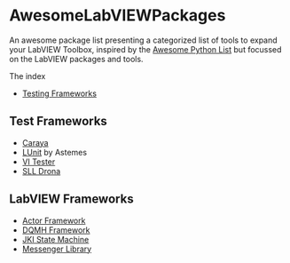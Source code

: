 # AwesomeLabVIEWPackages
An awesome package list presenting a categorized list of tools to expand your LabVIEW Toolbox, inspired by the [Awesome Python List](https://github.com/vinta/awesome-python) but focussed on the LabVIEW packages and tools.

The index
* [Testing Frameworks](#test-frameworks)

## Test Frameworks
* [Caraya](#)
* [LUnit](#) by Astemes
* [VI Tester](#)
* [SLL Drona](https://github.com/solitontech/SLL-Drona)
    
## LabVIEW Frameworks
* [Actor Framework](https://forums.ni.com/t5/Actor-Framework/ct-p/7001)
* [DQMH Framework](https://dqmh.org/)
* [JKI State Machine](https://github.com/JKISoftware/JKI-State-Machine)
* [Messenger Library](https://bitbucket.org/drjdpowell/messenger-library/src/master/)
